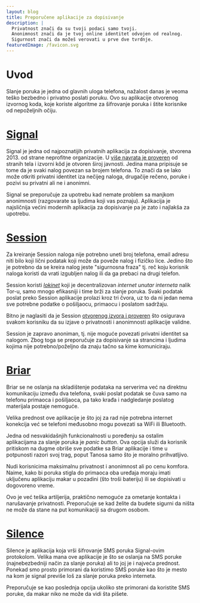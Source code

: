 ```yaml
---
layout: blog
title: Preporučene aplikacije za dopisivanje
description: |
  Privatnost znači da su tvoji podaci samo tvoji.
  Anonimnost znači da je tvoj online identitet odvojen od realnog.
  Sigurnost znači da možeš verovati u prve dve tvrdnje.
featuredImage: /favicon.svg
---
```


# Uvod

Slanje poruka je jedna od glavnih uloga telefona, nažalost danas je veoma teško bezbedno i privatno poslati poruku. Ovo su aplikacije otvorenog izvornog koda, koje koriste algoritme za šifrovanje poruka i štite korisnike od nepoželjnih očiju.

# [Signal](https://www.signal.org/)

Signal je jedna od najpoznatijih privatnih aplikacija za dopisivanje, stvorena 2013. od strane neprofitne organizacije. U [više navrata je proveren](https://community.signalusers.org/t/overview-of-third-party-security-audits/13243) od stranih tela i izvorni kôd je otvoren široj javnosti. Jedina mana pripisuje se tome da je svaki nalog povezan sa brojem telefona. To znači da se lako može otkriti privatni identitet iza nečijeg naloga, drugačije rečeno, poruke i pozivi su privatni ali ne i anonimni.

Signal se preporučuje za upotrebu kad nemate problem sa manjkom anonimnosti (razgovarate sa ljudima koji vas poznaju). Aplikacija je najsličnija većini modernih aplikacija za dopisivanje pa je zato i najlakša za upotrebu.

# [Session](https://getsession.org/)

Za kreiranje Session naloga nije potrebno uneti broj telefona, email adresu niti bilo koji lični podatak koji može da poveže nalog i fizičko lice. Jedino što je potrebno da se kreira nalog jeste "sigurnosna fraza" tj. reč koju korisnik naloga koristi da vrati izgubljen nalog ili da ga prebaci na drugi telefon.

Session koristi [_lokinet_](https://lokinet.org/) koji je decentralizovan _internet unutar interneta_ nalik Tor-u, samo mnogo efikasniji i time brži za slanje poruka. Svaki podatak poslat preko Session aplikacije prolazi kroz tri čvora, uz to da ni jedan nema sve potrebne podatke o pošiljaocu, primaocu i poslatom sadržaju.

Bitno je naglasiti da je Session [otvorenog izvora i proveren](https://blog.quarkslab.com/resources/2021-05-04_audit-of-session-secure-messaging-application/20-08-Oxen-REP-v1.4.pdf) što osigurava svakom korisniku da su izjave o privatnosti i anonimnosti aplikacije validne.

Session je zapravo anoniman, tj. nije moguće povezati privatni identitet sa nalogom. Zbog toga se preporučuje za dopisivanje sa strancima i ljudima kojima nije potrebno/poželjno da znaju tačno sa kime komuniciraju.

# [Briar](https://briarproject.org/)

Briar se ne oslanja na skladištenje podataka na serverima već na direktnu komunikaciju između dva telefona, svaki poslat podatak se čuva samo na telefonu primaoca i pošiljaoca, pa tako krađa i nadgledanje poslatog materijala postaje nemoguće.

Velika prednost ove aplikacije je što joj za rad nije potrebna internet konekcija već se telefoni međusobno mogu povezati sa WiFi ili Bluetooth.

Jedna od nesvakidašnjih funkcionalnosti u poređenju sa ostalim aplikacijama za slanje poruka je _panic button_. Ova opcija služi da korisnik pritiskom na dugme obriše sve podatke sa Briar aplikacije i time u potpunosti razori svoj trag, poput Tanosa samo što je moralno prihvatljivo.

Nudi korisnicima maksimalnu privatnost i anonimnost ali po cenu komfora. Naime, kako bi poruka stigla do primaoca oba uređaja moraju imati uključenu aplikaciju makar u pozadini (što troši bateriju) ili se dopisivati u dogovoreno vreme.

Ovo je već teška artiljerija, praktično nemoguće za ometanje kontakta i narušavanje privatnosti. Preporučuje se kad želite da budete sigurni da ništa ne može da stane na put komunikaciji sa drugom osobom.

# [Silence](https://silence.im/)

Silence je aplikacija koja vrši šifrovanje SMS poruka Signal-ovim protokolom. Velika mana ove aplikacije je što se oslanja na SMS poruke (najnebezbedniji način za slanje poruka) ali to joj je i najveća prednost. Ponekad smo prosto primorani da koristimo SMS poruke kao što je mesto na kom je signal previše loš za slanje poruka preko interneta.

Preporučuje se kao poslednja opcija ukoliko ste primorani da koristite SMS poruke, da makar niko ne može da vidi šta pišete.
